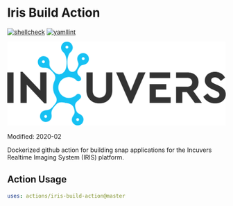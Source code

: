 # Iris Build Action
[![shellcheck](https://github.com/Incuvers/iris-build-action/actions/workflows/shellcheck.yaml/badge.svg?branch=master)](https://github.com/Incuvers/iris-build-action/actions/workflows/shellcheck.yaml) [![yamllint](https://github.com/Incuvers/iris-build-action/actions/workflows/yamllint.yaml/badge.svg?branch=master)](https://github.com/Incuvers/iris-build-action/actions/workflows/yamllint.yaml)

![img](/docs/img/Incuvers-black.png)

Modified: 2020-02

Dockerized github action for building snap applications for the Incuvers Realtime Imaging System (IRIS) platform.

## Action Usage
```yaml
uses: actions/iris-build-action@master
```
